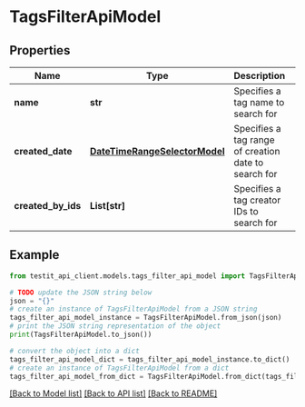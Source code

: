 # TagsFilterApiModel


## Properties

Name | Type | Description | Notes
------------ | ------------- | ------------- | -------------
**name** | **str** | Specifies a tag name to search for | [optional] 
**created_date** | [**DateTimeRangeSelectorModel**](DateTimeRangeSelectorModel.md) | Specifies a tag range of creation date to search for | [optional] 
**created_by_ids** | **List[str]** | Specifies a tag creator IDs to search for | [optional] 

## Example

```python
from testit_api_client.models.tags_filter_api_model import TagsFilterApiModel

# TODO update the JSON string below
json = "{}"
# create an instance of TagsFilterApiModel from a JSON string
tags_filter_api_model_instance = TagsFilterApiModel.from_json(json)
# print the JSON string representation of the object
print(TagsFilterApiModel.to_json())

# convert the object into a dict
tags_filter_api_model_dict = tags_filter_api_model_instance.to_dict()
# create an instance of TagsFilterApiModel from a dict
tags_filter_api_model_from_dict = TagsFilterApiModel.from_dict(tags_filter_api_model_dict)
```
[[Back to Model list]](../README.md#documentation-for-models) [[Back to API list]](../README.md#documentation-for-api-endpoints) [[Back to README]](../README.md)


